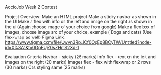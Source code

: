 AccioJob Week 2 Contest

Project Overview:
Make an HTML project
Make a sticky navbar as shown in the UI
Make a flex with info on the left and image on the right as shown in the ui (Again choose image of your choice from google)
Make a flex box of images, choose image src of your choice, example ( Dogs and cats) (Use flex-wrap as well)
Figma Link: https://www.figma.com/file/Uwvn3RpLiCf0OqEp8BCyTW/Untitled?node-id=0%3A1&t=0GpFUjZ0sZHmS2Xd-1

Evaluation Criteria
Navbar - sticky (25 marks)
Info flex - text on the left and images on the right (20 marks)
Images flex - flex with flexwrap or 2 rows (30 marks)
Css styling same (25 marks)

